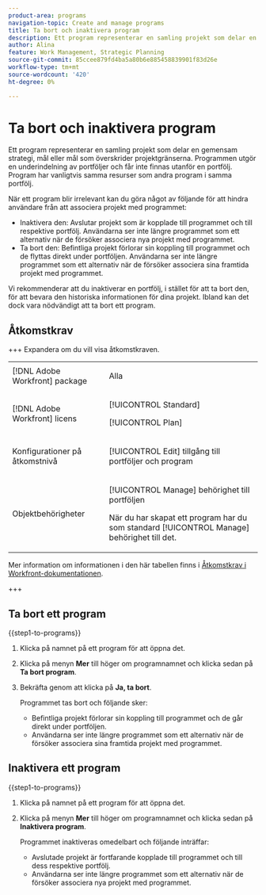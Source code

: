 ```yaml
---
product-area: programs
navigation-topic: Create and manage programs
title: Ta bort och inaktivera program
description: Ett program representerar en samling projekt som delar en gemensam strategi, mål eller mål som överskrider projektgränserna. Programmen utgör en underindelning av portföljer och får inte finnas utanför en portfölj. Program har vanligtvis samma resurser som andra program i samma portfölj. Du kan ta bort eller inaktivera ett program när det inte är relevant.
author: Alina
feature: Work Management, Strategic Planning
source-git-commit: 85ccee879fd4ba5a80b6e885458839901f83d26e
workflow-type: tm+mt
source-wordcount: '420'
ht-degree: 0%

---
```


# Ta bort och inaktivera program

Ett program representerar en samling projekt som delar en gemensam strategi, mål eller mål som överskrider projektgränserna. Programmen utgör en underindelning av portföljer och får inte finnas utanför en portfölj. Program har vanligtvis samma resurser som andra program i samma portfölj.

När ett program blir irrelevant kan du göra något av följande för att hindra användare från att associera projekt med programmet:

* Inaktivera den: Avslutar projekt som är kopplade till programmet och till respektive portfölj. Användarna ser inte längre programmet som ett alternativ när de försöker associera nya projekt med programmet.
* Ta bort den: Befintliga projekt förlorar sin koppling till programmet och de flyttas direkt under portföljen. Användarna ser inte längre programmet som ett alternativ när de försöker associera sina framtida projekt med programmet.

Vi rekommenderar att du inaktiverar en portfölj, i stället för att ta bort den, för att bevara den historiska informationen för dina projekt. Ibland kan det dock vara nödvändigt att ta bort ett program.

## Åtkomstkrav

+++ Expandera om du vill visa åtkomstkraven.

<table style="table-layout:auto"> 
 <col> 
 <col> 
 <tbody> 
  <tr> 
   <td role="rowheader">[!DNL Adobe Workfront] package</td>

<td> <p>Alla</p> </td> 
  </tr> 
  <tr> 
   <td role="rowheader">[!DNL Adobe Workfront] licens</td> 
   <td> <p>[!UICONTROL Standard]</p><p>[!UICONTROL Plan]</p> </td> 
  </tr> 
  <tr> 
   <td role="rowheader">Konfigurationer på åtkomstnivå</td> 
   <td> <p>[!UICONTROL Edit] tillgång till portföljer och program </p>  </td> 
  </tr> 
  <tr> 
   <td role="rowheader">Objektbehörigheter</td> 
   <td> <p>[!UICONTROL Manage] behörighet till portföljen</p> <p>När du har skapat ett program har du som standard [!UICONTROL Manage] behörighet till det.</p>  </td> 
  </tr> 
 </tbody> 
</table>

Mer information om informationen i den här tabellen finns i [Åtkomstkrav i Workfront-dokumentationen](/help/quicksilver/administration-and-setup/add-users/access-levels-and-object-permissions/access-level-requirements-in-documentation.md).

+++

## Ta bort ett program

{{step1-to-programs}}

1. Klicka på namnet på ett program för att öppna det.
1. Klicka på menyn **Mer** till höger om programnamnet och klicka sedan på **Ta bort program**.
1. Bekräfta genom att klicka på **Ja, ta bort**.

   Programmet tas bort och följande sker:

   * Befintliga projekt förlorar sin koppling till programmet och de går direkt under portföljen.
   * Användarna ser inte längre programmet som ett alternativ när de försöker associera sina framtida projekt med programmet.

## Inaktivera ett program

{{step1-to-programs}}

1. Klicka på namnet på ett program för att öppna det.
1. Klicka på menyn **Mer** till höger om programnamnet och klicka sedan på **Inaktivera program**.

   Programmet inaktiveras omedelbart och följande inträffar:

   * Avslutade projekt är fortfarande kopplade till programmet och till dess respektive portfölj.
   * Användarna ser inte längre programmet som ett alternativ när de försöker associera nya projekt med programmet.